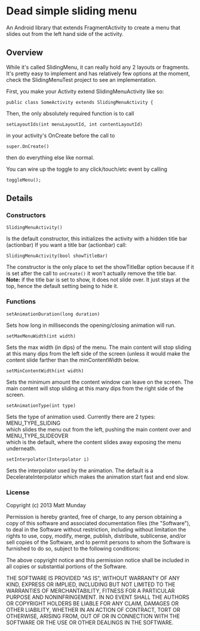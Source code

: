 # Dead simple sliding menu
An Android library that extends FragmentActivity to create a menu that slides out from the left hand side of the activity.

## Overview
While it's called SlidingMenu, it can really hold any 2 layouts or fragments. It's pretty easy to implement and has relatively few options at the moment, check the SlidingMenuTest project to see an implementation.

First, you make your Activity extend SlidingMenuActivity like so:

    public class SomeActivity extends SlidingMenuActivity {


Then, the only absolutely required function is to call 

    setLayoutIds(int menuLayoutId, int contentLayoutId)

in your activity's OnCreate before the call to 

    super.OnCreate()

then do everything else like normal.

You can wire up the toggle to any click/touch/etc event by calling 

    toggleMenu();

## Details

### Constructors

    SlidingMenuActivity()

Is the default constructor, this initializes the activity with a hidden title bar (actionbar)
If you want a title bar (actionbar) call:  

    SlidingMenuActivity(bool showTitleBar)

The constructor is the only place to set the showTitleBar option because if it is set after the call to `onCreate()` it won't actually remove the title bar.  
__Note:__ if the title bar is set to show, it does not slide over. It just stays at the top, hence the default setting being to hide it.

### Functions

    setAnimationDuration(long duration)  
Sets how long in milliseconds the opening/closing animation will run.

    setMaxMenuWidth(int width)  
Sets the max width (in dips) of the menu. The main content will stop sliding at this many dips from the left side of the screen (unless it would make the content slide farther than the minContentWidth below.

    setMinContentWidth(int width)  
Sets the minimum amount the content window can leave on the screen. The main content will stop sliding at this many dips from the right side of the screen.

    setAnimationType(int type)  
Sets the type of animation used. Currently there are 2 types:  
    MENU\_TYPE\_SLIDING  
which slides the menu out from the left, pushing the main content over and  
    MENU\_TYPE\_SLIDEOVER  
which is the default, where the content slides away exposing the menu underneath.

    setInterpolator(Interpolator i)  
Sets the interpolator used by the animation. The default is a DecelerateInterpolator which makes the animation start fast and end slow.


### License
Copyright (c) 2013 Matt Munday

Permission is hereby granted, free of charge, to any person obtaining a copy of this software and associated documentation files (the "Software"), to deal in the Software without restriction, including without limitation the rights to use, copy, modify, merge, publish, distribute, sublicense, and/or sell copies of the Software, and to permit persons to whom the Software is furnished to do so, subject to the following conditions:

The above copyright notice and this permission notice shall be included in all copies or substantial portions of the Software.

THE SOFTWARE IS PROVIDED "AS IS", WITHOUT WARRANTY OF ANY KIND, EXPRESS OR IMPLIED, INCLUDING BUT NOT LIMITED TO THE WARRANTIES OF MERCHANTABILITY, FITNESS FOR A PARTICULAR PURPOSE AND NONINFRINGEMENT. IN NO EVENT SHALL THE AUTHORS OR COPYRIGHT HOLDERS BE LIABLE FOR ANY CLAIM, DAMAGES OR OTHER LIABILITY, WHETHER IN AN ACTION OF CONTRACT, TORT OR OTHERWISE, ARISING FROM, OUT OF OR IN CONNECTION WITH THE SOFTWARE OR THE USE OR OTHER DEALINGS IN THE SOFTWARE.

